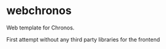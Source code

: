 # webchronos

Web template for Chronos.

First attempt without any third party libraries for the frontend
